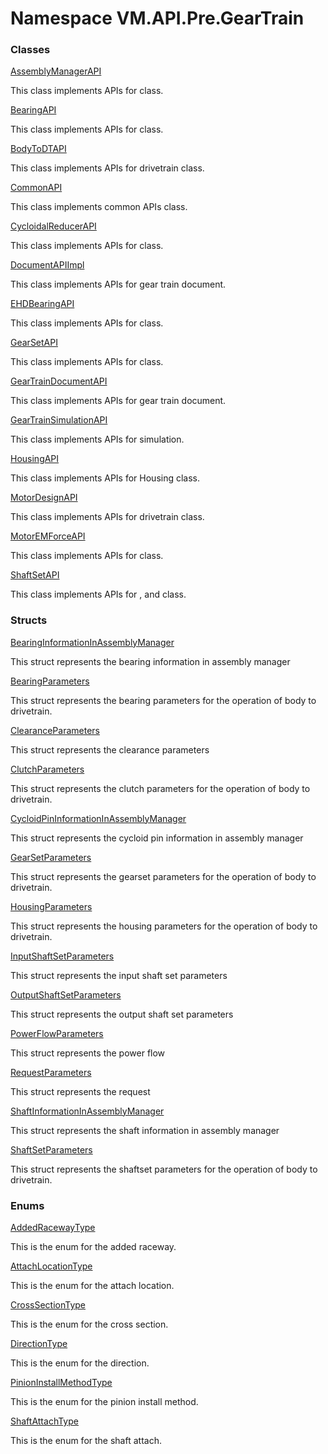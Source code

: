 # <a id="VM_API_Pre_GearTrain"></a> Namespace VM.API.Pre.GearTrain

### Classes

 [AssemblyManagerAPI](VM.API.Pre.GearTrain.AssemblyManagerAPI.md)

This class implements APIs for <xref href="VM.Managed.DAFUL.GearTrain.AssemblyManager" data-throw-if-not-resolved="false"></xref> class.

 [BearingAPI](VM.API.Pre.GearTrain.BearingAPI.md)

This class implements APIs for <xref href="VM.Managed.DAFUL.GearTrain.Bearing" data-throw-if-not-resolved="false"></xref> class.

 [BodyToDTAPI](VM.API.Pre.GearTrain.BodyToDTAPI.md)

This class implements APIs for drivetrain class.

 [CommonAPI](VM.API.Pre.GearTrain.CommonAPI.md)

This class implements common APIs class.

 [CycloidalReducerAPI](VM.API.Pre.GearTrain.CycloidalReducerAPI.md)

This class implements APIs for <xref href="VM.Managed.DAFUL.GearTrain.RVReducer" data-throw-if-not-resolved="false"></xref> class.

 [DocumentAPIImpl](VM.API.Pre.GearTrain.DocumentAPIImpl.md)

This class implements APIs for gear train document.

 [EHDBearingAPI](VM.API.Pre.GearTrain.EHDBearingAPI.md)

This class implements APIs for <xref href="VM.Managed.DAFUL.Bearing.EHDBearing" data-throw-if-not-resolved="false"></xref> class.

 [GearSetAPI](VM.API.Pre.GearTrain.GearSetAPI.md)

This class implements APIs for <xref href="VM.Managed.DAFUL.GearTrain.GearSet" data-throw-if-not-resolved="false"></xref> class.

 [GearTrainDocumentAPI](VM.API.Pre.GearTrain.GearTrainDocumentAPI.md)

This class implements APIs for gear train document.

 [GearTrainSimulationAPI](VM.API.Pre.GearTrain.GearTrainSimulationAPI.md)

This class implements APIs for simulation.

 [HousingAPI](VM.API.Pre.GearTrain.HousingAPI.md)

This class implements APIs for Housing class.

 [MotorDesignAPI](VM.API.Pre.GearTrain.MotorDesignAPI.md)

This class implements APIs for drivetrain class.

 [MotorEMForceAPI](VM.API.Pre.GearTrain.MotorEMForceAPI.md)

This class implements APIs for <xref href="VM.Managed.DAFUL.GearTrain.Force.MotorEMForce" data-throw-if-not-resolved="false"></xref> class.

 [ShaftSetAPI](VM.API.Pre.GearTrain.ShaftSetAPI.md)

This class implements APIs for <xref href="VM.Managed.DAFUL.GearTrain.ShaftSet" data-throw-if-not-resolved="false"></xref>, <xref href="VM.Managed.DAFUL.GearTrain.ShaftSetFE" data-throw-if-not-resolved="false"></xref> and <xref href="VM.Managed.DAFUL.GearTrain.ShaftSetMeshFree" data-throw-if-not-resolved="false"></xref> class.

### Structs

 [BearingInformationInAssemblyManager](VM.API.Pre.GearTrain.BearingInformationInAssemblyManager.md)

This struct represents the bearing information in assembly manager

 [BearingParameters](VM.API.Pre.GearTrain.BearingParameters.md)

This struct represents the bearing parameters for the operation of body to drivetrain.

 [ClearanceParameters](VM.API.Pre.GearTrain.ClearanceParameters.md)

This struct represents the clearance parameters

 [ClutchParameters](VM.API.Pre.GearTrain.ClutchParameters.md)

This struct represents the clutch parameters for the operation of body to drivetrain.

 [CycloidPinInformationInAssemblyManager](VM.API.Pre.GearTrain.CycloidPinInformationInAssemblyManager.md)

This struct represents the cycloid pin information in assembly manager

 [GearSetParameters](VM.API.Pre.GearTrain.GearSetParameters.md)

This struct represents the gearset parameters for the operation of body to drivetrain.

 [HousingParameters](VM.API.Pre.GearTrain.HousingParameters.md)

This struct represents the housing parameters for the operation of body to drivetrain.

 [InputShaftSetParameters](VM.API.Pre.GearTrain.InputShaftSetParameters.md)

This struct represents the input shaft set parameters

 [OutputShaftSetParameters](VM.API.Pre.GearTrain.OutputShaftSetParameters.md)

This struct represents the output shaft set parameters

 [PowerFlowParameters](VM.API.Pre.GearTrain.PowerFlowParameters.md)

This struct represents the power flow

 [RequestParameters](VM.API.Pre.GearTrain.RequestParameters.md)

This struct represents the request

 [ShaftInformationInAssemblyManager](VM.API.Pre.GearTrain.ShaftInformationInAssemblyManager.md)

This struct represents the shaft information in assembly manager

 [ShaftSetParameters](VM.API.Pre.GearTrain.ShaftSetParameters.md)

This struct represents the shaftset parameters for the operation of body to drivetrain.

### Enums

 [AddedRacewayType](VM.API.Pre.GearTrain.AddedRacewayType.md)

This is the enum for the added raceway.

 [AttachLocationType](VM.API.Pre.GearTrain.AttachLocationType.md)

This is the enum for the attach location.

 [CrossSectionType](VM.API.Pre.GearTrain.CrossSectionType.md)

This is the enum for the cross section.

 [DirectionType](VM.API.Pre.GearTrain.DirectionType.md)

This is the enum for the direction.

 [PinionInstallMethodType](VM.API.Pre.GearTrain.PinionInstallMethodType.md)

This is the enum for the pinion install method.

 [ShaftAttachType](VM.API.Pre.GearTrain.ShaftAttachType.md)

This is the enum for the shaft attach.

